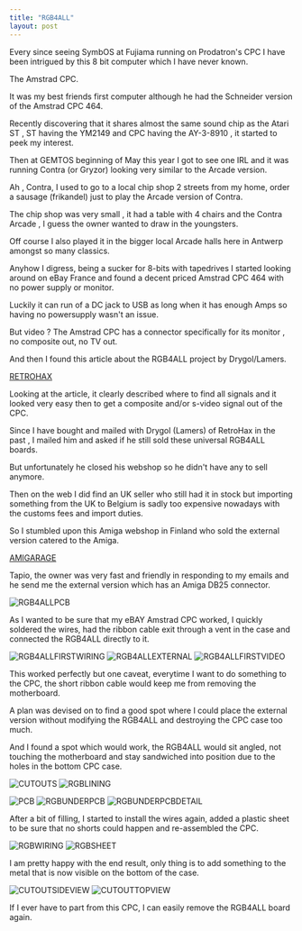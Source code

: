 ```yaml
---
title: "RGB4ALL"
layout: post
---
```


Every since seeing SymbOS at Fujiama running on Prodatron's CPC I have been intrigued by this 8 bit computer which I have never known.

The Amstrad CPC.

<!--more-->

It was my best friends first computer although he had the Schneider version of the Amstrad CPC 464.

Recently discovering that it shares almost the same sound chip as the Atari ST , ST having the YM2149 and CPC having the AY-3-8910 , it started to peek my interest.

Then at GEMTOS beginning of May this year I got to see one IRL and it was running Contra (or Gryzor) looking very similar to the Arcade version.

Ah , Contra, I used to go to a local chip shop 2 streets
from my home, order a sausage (frikandel) just to play the Arcade version of Contra.

The chip shop was very small , it had a table with 4 chairs and the Contra Arcade , I guess the owner wanted
to draw in the youngsters.

Off course I also played it in the bigger local Arcade halls here in Antwerp amongst so many classics.

Anyhow I digress, being a sucker for 8-bits with tapedrives I started looking around on eBay France and found a decent priced Amstrad CPC 464 with no power supply or monitor.

Luckily it can run of a DC jack to USB as long when it has enough Amps so having no powersupply wasn't an issue.

But video ?
The Amstrad CPC has a connector specifically for its monitor , no composite out, no TV out.

And then I found this article about the RGB4ALL project by Drygol/Lamers.

[RETROHAX](https://retrohax.net/rgb4all-composite-and-s-video-module/)

Looking at the article, it clearly described where to find all signals and it looked very easy then to get
a composite and/or s-video signal out of the CPC.

Since I have bought and mailed with Drygol (Lamers) of RetroHax in the past , I mailed him and asked if he still sold these universal RGB4ALL boards.

But unfortunately he closed his webshop so he didn't have any to sell anymore.

Then on the web I did find an UK seller who still had it in stock but importing something from the UK to Belgium is sadly too expensive nowadays with the customs fees and import duties.

So I stumbled upon this Amiga webshop in Finland who sold the external version catered to the Amiga.

[AMIGARAGE](http://www.amigarage.fi/)

Tapio, the owner was very fast and friendly in responding to my emails and he send me the external version which has an Amiga DB25 connector.

![RGB4ALLPCB](/assets/images/RGB4ALL/RGB4ALLPCB.JPG)

As I wanted to be sure that my eBAY Amstrad CPC worked, I quickly soldered the wires, had the ribbon cable exit through a vent in the case and connected the RGB4ALL directly to it.

![RGB4ALLFIRSTWIRING](/assets/images/RGB4ALL/RGB4ALLFIRSTWIRING.JPG)
![RGB4ALLEXTERNAL](/assets/images/RGB4ALL/RGB4ALLEXTERNAL.JPG)
![RGB4ALLFIRSTVIDEO](/assets/images/RGB4ALL/RGB4ALLFIRSTVIDEO.JPG)

This worked perfectly but one caveat, everytime I want to do something to the CPC, the short ribbon cable
would keep me from removing the motherboard.

A plan was devised on to find a good spot where I could place the external version without modifying the RGB4ALL and destroying the CPC case too much.

And I found a spot which would work, the RGB4ALL would sit angled, not touching the motherboard and stay sandwiched into position due to the holes in the bottom CPC case.

![CUTOUTS](/assets/images/RGB4ALL/CUTOUTS.JPG)
![RGBLINING](/assets/images/RGB4ALL/RGBLINING.JPG)

![PCB](/assets/images/RGB4ALL/PCB.JPG)
![RGBUNDERPCB](/assets/images/RGB4ALL/RGBUNDERPCB.JPG)
![RGBUNDERPCBDETAIL](/assets/images/RGB4ALL/RGBUNDERPCBDETAIL.JPG)

After a bit of filling, I started to install the wires again, added a plastic sheet to be sure that no shorts
could happen and re-assembled the CPC.

![RGBWIRING](/assets/images/RGB4ALL/RGBWIRING.JPG)
![RGBSHEET](/assets/images/RGB4ALL/RGBSHEET.JPG)

I am pretty happy with the end result, only thing is to add something to the metal that is now visible on the bottom of the case.

![CUTOUTSIDEVIEW](/assets/images/RGB4ALL/CUTOUTSIDEVIEW.JPG)
![CUTOUTTOPVIEW](/assets/images/RGB4ALL/CUTOUTTOPVIEW.JPG)

If I ever have to part from this CPC, I can easily remove the RGB4ALL board again.
